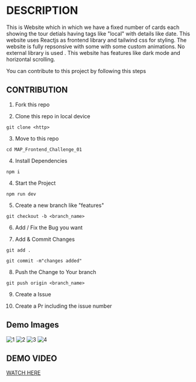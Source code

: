 # DESCRIPTION

This is Website which in which we have a fixed number of cards each showing the tour detials having tags like "local" with details like date.
This website uses Reactjs as frontend library and tailwind css for styling. The website is fully repsonsive with some with some custom animations. No external library is used . This website has features like dark mode and horizontal scrolling.

You can contribute to this project by following this steps

## CONTRIBUTION

1. Fork this repo

2. Clone this repo in local device

```
git clone <http>
```

3. Move to this repo

```
cd MAP_Frontend_Challenge_01

```

4. Install Dependencies

```
npm i
```

4. Start the Project

```
npm run dev
```

5. Create a new branch like "features"

```
git checkout -b <branch_name>
```

6. Add / Fix the Bug you want

7. Add & Commit Changes

```
git add .

git commit -m"changes added"
```

8. Push the Change to Your branch

```
git push origin <branch_name>
```

9. Create a Issue

10. Create a Pr including the issue number

## Demo Images

![1]("https://raw.githubusercontent.com/Kashyap1ankit/MAP_Frontend_Challenge_01/main/public/demo/1.png")
![2]("https://raw.githubusercontent.com/Kashyap1ankit/MAP_Frontend_Challenge_01/main/public/demo/2.png")
![3]("https://raw.githubusercontent.com/Kashyap1ankit/MAP_Frontend_Challenge_01/main/public/demo/3.png")
![4]("https://raw.githubusercontent.com/Kashyap1ankit/MAP_Frontend_Challenge_01/main/public/demo/4.png")

## DEMO VIDEO

[WATCH HERE](https://youtu.be/IAT1sq56eME?si=PncBz-qPdL2N_UaR)
